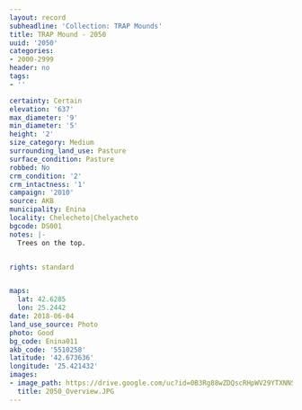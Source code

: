 ```yaml
---
layout: record
subheadline: 'Collection: TRAP Mounds'
title: TRAP Mound - 2050
uuid: '2050'
categories:
- 2000-2999
header: no
tags:
- ''

certainty: Certain
elevation: '637'
max_diameter: '9'
min_diameter: '5'
height: '2'
size_category: Medium
surrounding_land_use: Pasture
surface_condition: Pasture
robbed: No
crm_condition: '2'
crm_intactness: '1'
campaign: '2010'
source: AKB
municipality: Enina
locality: Chelecheto|Chelyacheto
bgcode: DS001
notes: |-
  Trees on the top.


rights: standard


maps:
  lat: 42.6285
  lon: 25.2442
date: 2018-06-04
land_use_source: Photo
photo: Good
bg_code: Enina011
akb_code: '5510258'
latitude: '42.673636'
longitude: '25.421432'
images:
- image_path: https://drive.google.com/uc?id=0B3Rg88wZDQscRHpWV29YTXNNSWM
  title: 2050_Overview.JPG
---
```

